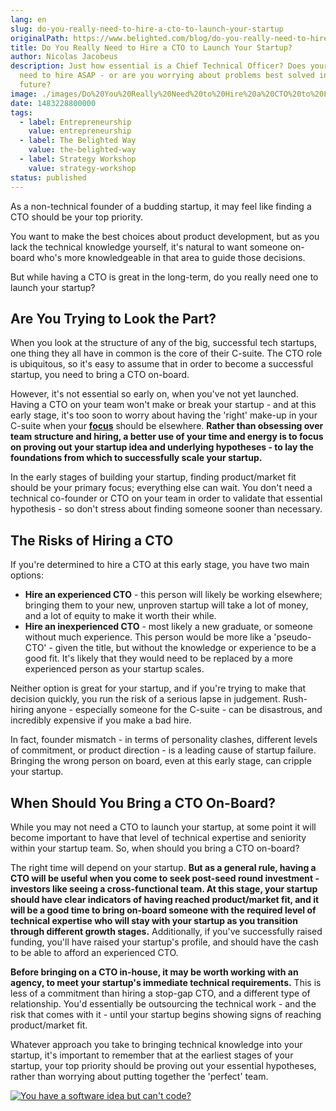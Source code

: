 ```yaml
---
lang: en
slug: do-you-really-need-to-hire-a-cto-to-launch-your-startup
originalPath: https://www.belighted.com/blog/do-you-really-need-to-hire-a-cto-to-launch-your-startup
title: Do You Really Need to Hire a CTO to Launch Your Startup?
author: Nicolas Jacobeus
description: Just how essential is a Chief Technical Officer? Does your startup
  need to hire ASAP - or are you worrying about problems best solved in the
  future?
image: ./images/Do%20You%20Really%20Need%20to%20Hire%20a%20CTO%20to%20Launch%20Your%20Startup.jpg
date: 1483228800000
tags:
  - label: Entrepreneurship
    value: entrepreneurship
  - label: The Belighted Way
    value: the-belighted-way
  - label: Strategy Workshop
    value: strategy-workshop
status: published
---
```

As a non-technical founder of a budding startup, it may feel like finding a CTO should be your top priority.

You want to make the best choices about product development, but as you lack the technical knowledge yourself, it's natural to want someone on-board who's more knowledgeable in that area to guide those decisions.

But while having a CTO is great in the long-term, do you really need one to launch your startup?

Are You Trying to Look the Part?
--------------------------------

When you look at the structure of any of the big, successful tech startups, one thing they all have in common is the core of their C-suite. The CTO role is ubiquitous, so it's easy to assume that in order to become a successful startup, you need to bring a CTO on-board. 

However, it's not essential so early on, when you've not yet launched. Having a CTO on your team won't make or break your startup - and at this early stage, it's too soon to worry about having the 'right' make-up in your C-suite when your **[focus](/blog/startup-speed-focus)** should be elsewhere. **Rather than obsessing over team structure and hiring, a better use of your time and energy is to focus on proving out your startup idea and underlying hypotheses - to lay the foundations from which to successfully scale your startup.**

In the early stages of building your startup, finding product/market fit should be your primary focus; everything else can wait. You don't need a technical co-founder or CTO on your team in order to validate that essential hypothesis - so don't stress about finding someone sooner than necessary.

The Risks of Hiring a CTO
-------------------------

If you're determined to hire a CTO at this early stage, you have two main options:

*   **Hire an experienced CTO** \- this person will likely be working elsewhere; bringing them to your new, unproven startup will take a lot of money, and a lot of equity to make it worth their while.
*   **Hire an inexperienced CTO** \- most likely a new graduate, or someone without much experience. This person would be more like a 'pseudo-CTO' - given the title, but without the knowledge or experience to be a good fit. It's likely that they would need to be replaced by a more experienced person as your startup scales.

Neither option is great for your startup, and if you're trying to make that decision quickly, you run the risk of a serious lapse in judgement. Rush-hiring anyone - especially someone for the C-suite - can be disastrous, and incredibly expensive if you make a bad hire.

In fact, founder mismatch - in terms of personality clashes, different levels of commitment, or product direction - is a leading cause of startup failure. Bringing the wrong person on board, even at this early stage, can cripple your startup.

When Should You Bring a CTO On-Board?
-------------------------------------

While you may not need a CTO to launch your startup, at some point it will become important to have that level of technical expertise and seniority within your startup team. So, when should you bring a CTO on-board?

The right time will depend on your startup. **But as a general rule, having a CTO will be useful when you come to seek post-seed round investment - investors like seeing a cross-functional team. At this stage, your startup should have clear indicators of having reached product/market fit, and it will be a good time to bring on-board someone with the required level of technical expertise who will stay with your startup as you transition through different growth stages.** Additionally, if you've successfully raised funding, you'll have raised your startup's profile, and should have the cash to be able to afford an experienced CTO.

**Before bringing on a CTO in-house, it may be worth working with an agency, to meet your startup's immediate technical requirements.** This is less of a commitment than hiring a stop-gap CTO, and a different type of relationship. You'd essentially be outsourcing the technical work - and the risk that comes with it - until your startup begins showing signs of reaching product/market fit.

Whatever approach you take to bringing technical knowledge into your startup, it's important to remember that at the earliest stages of your startup, your top priority should be proving out your essential hypotheses, rather than worrying about putting together the 'perfect' team.

[![You have a software idea but can't code?](/images/legacy-cta/2r_muYcfC0X7-yUFIS_kd.png)](https://cta-redirect.hubspot.com/cta/redirect/1684659/2a757af5-8c70-4e5b-bd84-3e0c399fa61d)